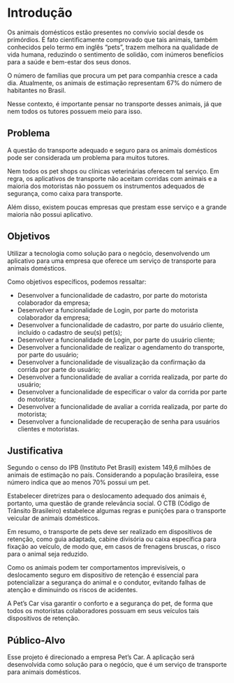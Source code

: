 # Introdução

Os animais domésticos estão presentes no convívio social desde os primórdios. É fato cientificamente comprovado que tais animais, também conhecidos pelo termo em inglês “pets”, trazem melhora na qualidade de vida humana, reduzindo o sentimento de solidão, com inúmeros benefícios para a saúde e bem-estar dos seus donos.

O número de famílias que procura um pet para companhia cresce a cada dia. Atualmente, os animais de estimação representam 67% do número de habitantes no Brasil.

Nesse contexto, é importante pensar no transporte desses animais, já que nem todos os tutores possuem meio para isso.

## Problema

A questão do transporte adequado e seguro para os animais domésticos pode ser considerada um problema para muitos tutores.  

Nem todos os pet shops ou clínicas veterinárias oferecem tal serviço. Em regra, os aplicativos de transporte não aceitam corridas com animais e a maioria dos motoristas não possuem os instrumentos adequados de segurança, como caixa para transporte.  

Além disso, existem poucas empresas que prestam esse serviço e a grande maioria não possui aplicativo.

## Objetivos

Utilizar a tecnologia como solução para o negócio, desenvolvendo um aplicativo para uma empresa que oferece um serviço de transporte para animais domésticos.

Como objetivos específicos, podemos ressaltar:

- Desenvolver a funcionalidade de cadastro, por parte do motorista colaborador da empresa;
- Desenvolver a funcionalidade de Login, por parte do motorista colaborador da empresa;
- Desenvolver a funcionalidade de cadastro, por parte do usuário cliente, incluído o cadastro de seu(s) pet(s);
- Desenvolver a funcionalidade de Login, por parte do usuário cliente;
- Desenvolver a funcionalidade de realizar o agendamento do transporte, por parte do usuário;
- Desenvolver a funcionalidade de visualização da confirmação da corrida por parte do usuário;
- Desenvolver a funcionalidade de avaliar a corrida realizada, por parte do usuário;
- Desenvolver a funcionalidade de especificar o valor da corrida por parte do motorista;
- Desenvolver a funcionalidade de avaliar a corrida realizada, por parte do motorista;
- Desenvolver a funcionalidade de recuperação de senha para usuários clientes e motoristas.

## Justificativa

Segundo o censo do IPB (Instituto Pet Brasil) existem 149,6 milhões de animais de estimação no país. Considerando a população brasileira, esse número indica que ao menos 70% possui um pet.  

Estabelecer diretrizes para o deslocamento adequado dos animais é, portanto, uma questão de grande relevância social. O CTB (Código de Trânsito Brasileiro) estabelece algumas regras e punições para o transporte veicular de animais domésticos.  

Em resumo, o transporte de pets deve ser realizado em dispositivos de retenção, como guia adaptada, cabine divisória ou caixa específica para fixação ao veículo, de modo que, em casos de frenagens bruscas, o risco para o animal seja reduzido.

Como os animais podem ter comportamentos imprevisíveis, o deslocamento seguro em dispositivo de retenção é essencial para potencializar a segurança do animal e o condutor, evitando falhas de atenção e diminuindo os riscos de acidentes.  

A Pet’s Car visa garantir o conforto e a segurança do pet, de forma que todos os motoristas colaboradores possuam em seus veículos tais dispositivos de retenção.

## Público-Alvo

Esse projeto é direcionado a empresa Pet’s Car. A aplicação será desenvolvida como solução para o negócio, que é um serviço de transporte para animais domésticos.
